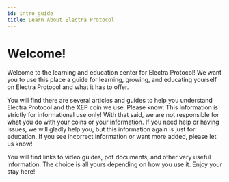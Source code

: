 ```yaml
---
id: intro_guide
title: Learn About Electra Protocol 
---
```


# Welcome!

Welcome to the learning and education center for Electra Protocol! We want you to use this place a guide for learning, growing, and educating yourself on Electra Protocol and what it has to offer.

You will find there are several articles and guides to help you understand Electra Protocol and the XEP coin we use. Please know: This information is strictly for informational use only! With that said, we are not responsible for what you do with your coins or your information. If you need help or having issues, we will gladly help you, but this information again is just for education. If you see incorrect information or want more added, please let us know!

You will find links to video guides, pdf documents, and other very useful information. The choice is all yours depending on how you use it. Enjoy your stay here!
